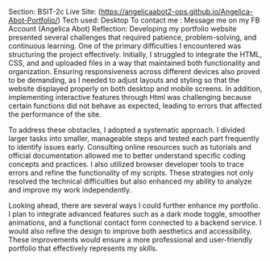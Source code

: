  Section: BSIT-2c
 Live Site: (https://angelicaabot2-ops.github.io/Angelica-Abot-Portfolio/)
 Tech used: Desktop
To contact me : Message me on my FB Account (Angelica Abot)
Reflection:
Developing my portfolio website presented several challenges that required patience, problem-solving, and continuous learning. One of the primary difficulties I encountered was structuring the project effectively. Initially, I struggled to integrate the HTML, CSS, and and uploaded files  in a way that maintained both functionality and organization. Ensuring responsiveness across different devices also proved to be demanding, as I needed to adjust layouts and styling so that the website displayed properly on both desktop and mobile screens. In addition, implementing interactive features through Html was challenging because certain functions did not behave as expected, leading to errors that affected the performance of the site.

To address these obstacles, I adopted a systematic approach. I divided larger tasks into smaller, manageable steps and tested each part frequently to identify issues early. Consulting online resources such as tutorials and official documentation allowed me to better understand specific coding concepts and practices. I also utilized browser developer tools to trace errors and refine the functionality of my scripts. These strategies not only resolved the technical difficulties but also enhanced my ability to analyze and improve my work independently.

Looking ahead, there are several ways I could further enhance my portfolio. I plan to integrate advanced features such as a dark mode toggle, smoother animations, and a functional contact form connected to a backend service. I would also refine the design to improve both aesthetics and accessibility. These improvements would ensure a more professional and user-friendly portfolio that effectively represents my skills.
